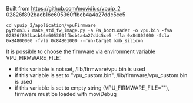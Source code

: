 Built from https://github.com/movidius/vpuip_2 02826f892bacb16e605360ffbcb4a4a27ddc5ce5

```
cd vpuip_2/application/vpuFirmware
python3.7 make_std_fw_image.py -a FW_bootLoader -o vpu.bin -fva 02826f892bacb16e605360ffbcb4a4a27ddc5ce5 -fla 0x84802000 -fcla 0x84800000 -fvla 0x84801000 --run-target kmb_silicon
```

It is possible to choose the firmware via environment variable VPU_FIRMWARE_FILE:
* if this variable is not set, /lib/firmware/vpu.bin is used
* if this variable is set to "vpu_custom.bin", /lib/firmware/vpu_custom.bin is used
* if this variable is set to empty string (VPU_FIRMWARE_FILE=""), firmware must be loaded with moviDebug

